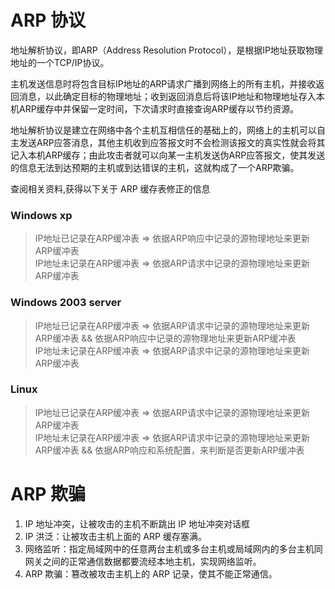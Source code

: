 # ARP 协议
地址解析协议，即ARP（Address Resolution Protocol），是根据IP地址获取物理地址的一个TCP/IP协议。   

主机发送信息时将包含目标IP地址的ARP请求广播到网络上的所有主机，并接收返回消息，以此确定目标的物理地址；收到返回消息后将该IP地址和物理地址存入本机ARP缓存中并保留一定时间，下次请求时直接查询ARP缓存以节约资源。

地址解析协议是建立在网络中各个主机互相信任的基础上的，网络上的主机可以自主发送ARP应答消息，其他主机收到应答报文时不会检测该报文的真实性就会将其记入本机ARP缓存；由此攻击者就可以向某一主机发送伪ARP应答报文，使其发送的信息无法到达预期的主机或到达错误的主机，这就构成了一个ARP欺骗。

查阅相关资料,获得以下关于 ARP 缓存表修正的信息

### Windows xp
>IP地址已记录在ARP缓冲表  =>  依据ARP响应中记录的源物理地址来更新ARP缓冲表   
>IP地址未记录在ARP缓冲表  =>  依据ARP请求中记录的源物理地址来更新ARP缓冲表   

### Windows 2003 server
>IP地址已记录在ARP缓冲表  =>  依据ARP请求中记录的源物理地址来更新ARP缓冲表  &&  依据ARP响应中记录的源物理地址来更新ARP缓冲表   
>IP地址未记录在ARP缓冲表  =>  依据ARP请求中记录的源物理地址来更新ARP缓冲表    


### Linux
>IP地址已记录在ARP缓冲表  =>  依据ARP请求中记录的源物理地址来更新ARP缓冲表   
>IP地址未记录在ARP缓冲表  =>  依据ARP请求中记录的源物理地址来更新ARP缓冲表  &&  依据ARP响应和系统配置，来判断是否更新ARP缓冲表


# ARP 欺骗
1. IP 地址冲突，让被攻击的主机不断跳出 IP 地址冲突对话框
2. IP 洪泛：让被攻击主机上面的 ARP 缓存塞满。
3. 网络监听：指定局域网中的任意两台主机或多台主机或局域网内的多台主机同网关之间的正常通信数据都要流经本地主机，实现网络监听。
4. ARP 欺骗：篡改被攻击主机上的 ARP 记录，使其不能正常通信。